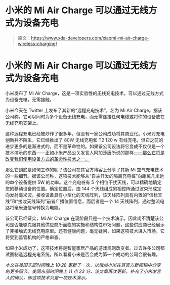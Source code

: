 # 小米的 Mi Air Charge 可以通过无线方式为设备充电

> 原文：<https://www.xda-developers.com/xiaomi-mi-air-charge-wireless-charging/>

# 小米的 Mi Air Charge 可以通过无线方式为设备充电

小米发布了 Mi Air Charge，这是一项实验性的无线充电技术，可以通过无线方式为设备充电，无需接触。

小米今天在 Twitter 上发布了其新的“远程充电技术”，名为 Mi Air Charge。据该公司称，它可以同时为多个设备无线充电，而无需连接任何电缆或将你的设备放在无线充电支架上。

这种远程充电已经被炒作了很多年，但没有一家公司成功将其商业化。小米对充电创新并不陌生，它已经推出了 80W 无线充电和 T2 120 w 有线充电，但它之前的进步更多的是渐进式的，而不是革命性的。如果该公司设法将它变成不仅仅是一个技术演示的东西——正如小米产品公关发言人阿加莎唐所说的那样[——那么它将是改变我们使用设备方式的革命性技术之一。](https://twitter.com/aggasaurus/status/1355004690207924227)

那么它到底是如何工作的呢？该公司在其官方博客上分享了其新 Mi 空气充电技术的一些细节。据该公司称，这项技术能够从“自主开发的隔离充电桩”向距离几米远的单个设备提供 5W 的功率。这个充电桩有 5 个相位干扰天线，可以精确地确定您的移动设备的位置。确定位置后，由 144 个天线组成的相控阵通过波束形成定向发射毫米波。接收设备具有小型化的天线阵列，该天线阵列具有内置的“信标天线”和“接收天线阵列”前者广播位置信息，而后者是一个 14 天线阵列，通过整流电路将毫米波信号转换为电能。

该公司已经证实，Mi Air Charge 在现阶段只是一个技术演示，因此尚不清楚该公司是否能够克服其他供应商所面临的实施和结构性市场问题，这些供应商已经展示了非接触式无线充电原型。还有健康问题，毫无疑问，如果这项技术进入市场，它将受到监管机构的严格审查。

如果小米成功了，这项技术将是智能家居产品的游戏规则改变者。过去许多公司都试图制造远程充电系统，所以看看小米是否会成为第一个成功的公司会很有趣。

*本文在美国东部时间晚上 10:28 更新了一次，以增加小米在其官方新闻稿中分享的更多细节。美国东部时间晚上 11 点 23 分，该文章再次更新，补充了小米发言人的确认，即这项技术只是一项技术演示。*